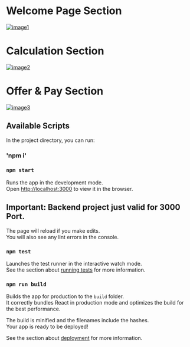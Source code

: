 # Welcome Page Section
<a href="https://ibb.co/mX56gND"><img src="https://i.ibb.co/ZYzW72L/image1.png" alt="image1" border="0"></a>

# Calculation Section
<a href="https://ibb.co/C1BRLdV"><img src="https://i.ibb.co/r7kD9P5/image2.png" alt="image2" border="0"></a>

# Offer & Pay Section
<a href="https://ibb.co/phG31Z4"><img src="https://i.ibb.co/xFPM2Gz/image3.png" alt="image3" border="0"></a>

## Available Scripts

In the project directory, you can run:

### 'npm i'

### `npm start`

Runs the app in the development mode.\
Open [http://localhost:3000](http://localhost:3000) to view it in the browser.
## Important: Backend project just valid for 3000 Port.

The page will reload if you make edits.\
You will also see any lint errors in the console.

### `npm test`

Launches the test runner in the interactive watch mode.\
See the section about [running tests](https://facebook.github.io/create-react-app/docs/running-tests) for more information.

### `npm run build`

Builds the app for production to the `build` folder.\
It correctly bundles React in production mode and optimizes the build for the best performance.

The build is minified and the filenames include the hashes.\
Your app is ready to be deployed!

See the section about [deployment](https://facebook.github.io/create-react-app/docs/deployment) for more information.


